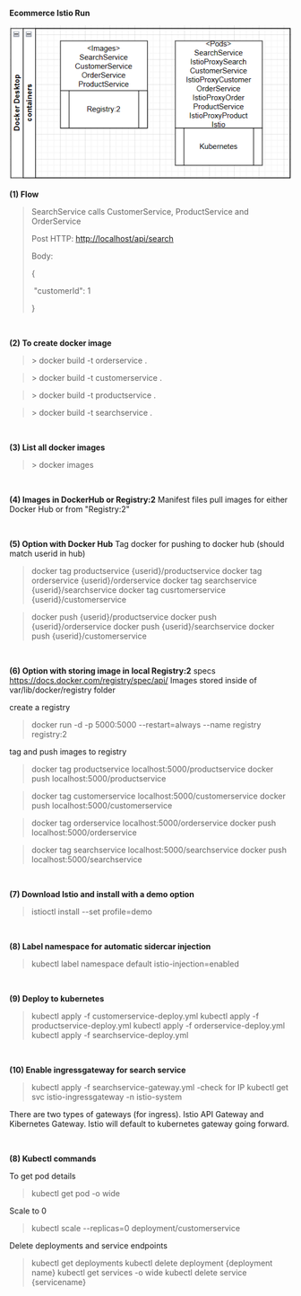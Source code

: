 **Ecommerce Istio Run**

![Image](image/image1.png)

**(1) Flow**

> SearchService calls CustomerService, ProductService and OrderService
>
> Post HTTP: <http://localhost/api/search>
>
> Body:
>
> {
>
> \"customerId\": 1
>
> }

<br/>

**(2) To create docker image**

  > \> docker build -t orderservice .

  > \> docker build -t customerservice .

  > \> docker build -t productservice .

  > \> docker build -t searchservice .

<br/>

**(3) List all docker images**

 > \> docker images

<br/>


**(4) Images in DockerHub or Registry:2**
Manifest files pull images for either Docker Hub or from "Registry:2"

<br/>

**(5) Option with Docker Hub**
Tag docker for pushing to docker hub (should match userid in hub)

> docker tag productservice {userid}/productservice
docker tag orderservice {userid}/orderservice
docker tag searchservice {userid}/searchservice
docker tag cusrtomerservice {userid}/customerservice

> docker push {userid}/productservice
  docker push {userid}/orderservice
  docker push {userid}/searchservice
  docker push {userid}/customerservice

<br/>

**(6) Option with storing image in local Registry:2**
specs https://docs.docker.com/registry/spec/api/
Images stored inside of var/lib/docker/registry folder

create a registry
> docker run -d -p 5000:5000 --restart=always --name registry registry:2

tag and push images to registry
> docker tag productservice localhost:5000/productservice
  docker push localhost:5000/productservice

> docker tag customerservice localhost:5000/customerservice
  docker push localhost:5000/customerservice

> docker tag orderservice localhost:5000/orderservice
  docker push localhost:5000/orderservice

> docker tag searchservice localhost:5000/searchservice
> docker push localhost:5000/searchservice

<br/>

**(7) Download Istio and install with a demo option**
> istioctl install --set profile=demo

<br/>

**(8) Label namespace for automatic sidercar injection**
> kubectl label namespace default istio-injection=enabled


<br/>

**(9) Deploy to kubernetes**

> kubectl apply -f customerservice-deploy.yml
kubectl apply -f productservice-deploy.yml
kubectl apply -f orderservice-deploy.yml
kubectl apply -f searchservice-deploy.yml

<br/>


**(10) Enable ingressgateway for search service**
> kubectl apply -f searchservice-gateway.yml
  -check for IP
  kubectl get svc istio-ingressgateway -n istio-system

There are two types of gateways (for ingress). Istio API Gateway and Kibernetes Gateway. Istio will default to kubernetes gateway going forward.


  <br/>

**(8) Kubectl commands**

To get pod details
> kubectl get pod -o wide

Scale to 0
> kubectl scale --replicas=0 deployment/customerservice


Delete deployments and service endpoints

> kubectl get deployments
  kubectl delete deployment {deployment name}
  kubectl get services -o wide
  kubectl delete service {servicename}
